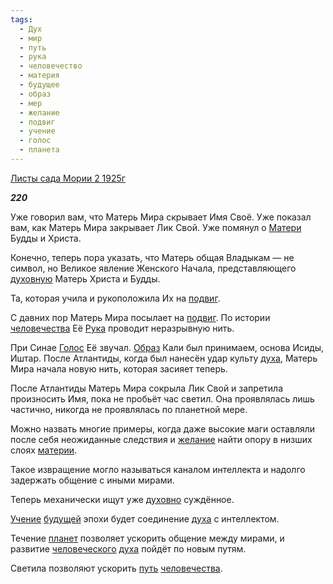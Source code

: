 ```yaml
---
tags:
  - Дух
  - мир
  - путь
  - рука
  - человечество
  - материя
  - будущее
  - образ
  - мер
  - желание
  - подвиг
  - учение
  - голос
  - планета
---
```

[Листы сада Мории 2 1925г](https://127.0.0.1:4002/agni/1925)

___220___

Уже говорил вам, что Матерь Мира скрывает Имя Своё. Уже показал вам, как Матерь Мира закрывает Лик Свой. Уже помянул о [Матери](../../../tags/#материя) Будды и Христа.   

Конечно, теперь пора указать, что Матерь общая Владыкам — не символ, но Великое явление Женского Начала, представляющего [духовную](../../../tags/#Дух) Матерь Христа и Будды.   

Та, которая учила и рукоположила Их на [подвиг](../../../tags/#подвиг).   

С давних пор Матерь Мира посылает на [подвиг](../../../tags/#подвиг). По истории [человечества](../../../tags/#человечество) Её [Рука](../../../tags/#рука) проводит неразрывную нить.   

При Синае [Голос](../../../tags/#голос) Её звучал. [Образ](../../../tags/#образ) Кали был принимаем, основа Исиды, Иштар. После Атлантиды, когда был нанесён удар культу [духа](../../../tags/#Дух), Матерь Мира начала новую нить, которая засияет теперь.   

После Атлантиды Матерь Мира сокрыла Лик Свой и запретила произносить Имя, пока не пробьёт час светил. Она проявлялась лишь частично, никогда не проявлялась по планетной мере.   

Можно назвать многие примеры, когда даже высокие маги оставляли после себя неожиданные следствия и [желание](../../../tags/#желание) найти опору в низших слоях [материи](../../../tags/#материя).   

Такое извращение могло называться каналом интеллекта и надолго задержать общение с иными мирами.   

Теперь механически ищут уже [духовно](../../../tags/#Дух) суждённое.   

[Учение](../../../tags/#учение) [будущей](../../../tags/#будущее) эпохи будет соединение [духа](../../../tags/#Дух) с интеллектом.   

Течение [планет](../../../tags/#планета) позволяет ускорить общение между мирами, и развитие [человеческого](../../../tags/#человечество) [духа](../../../tags/#Дух) пойдёт по новым путям.   

Светила позволяют ускорить [путь](../../../tags/#путь) [человечества](../../../tags/#человечество).   


